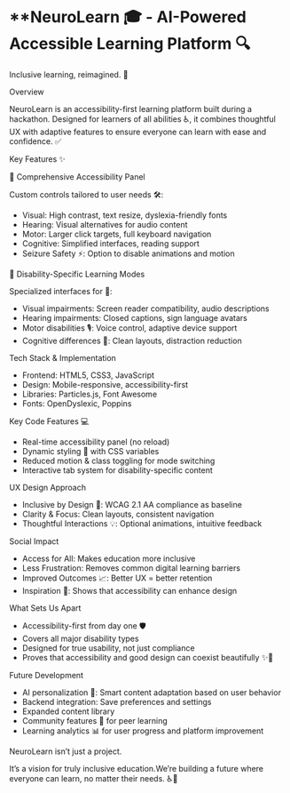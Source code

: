 # **NeuroLearn 🎓 - AI-Powered Accessible Learning Platform 🔍
Inclusive learning, reimagined. 🤖

Overview

NeuroLearn is an accessibility-first learning platform built during a hackathon. Designed for learners of all abilities ♿, it combines thoughtful UX with adaptive features to ensure everyone can learn with ease and confidence. ✅

Key Features ✨

🔧 Comprehensive Accessibility Panel

Custom controls tailored to user needs 🛠️:
* Visual: High contrast, text resize, dyslexia-friendly fonts
* Hearing: Visual alternatives for audio content
* Motor: Larger click targets, full keyboard navigation
* Cognitive: Simplified interfaces, reading support
* Seizure Safety ⚡: Option to disable animations and motion

🎯 Disability-Specific Learning Modes

Specialized interfaces for 🎯:
* Visual impairments: Screen reader compatibility, audio descriptions
* Hearing impairments: Closed captions, sign language avatars
* Motor disabilities 🎙️: Voice control, adaptive device support
* Cognitive differences 🧩: Clean layouts, distraction reduction

Tech Stack & Implementation
* Frontend: HTML5, CSS3, JavaScript
* Design: Mobile-responsive, accessibility-first
* Libraries: Particles.js, Font Awesome
* Fonts: OpenDyslexic, Poppins

Key Code Features 💻
* Real-time accessibility panel (no reload)
* Dynamic styling 🎨 with CSS variables
* Reduced motion & class toggling for mode switching
* Interactive tab system for disability-specific content

UX Design Approach
* Inclusive by Design 🧠: WCAG 2.1 AA compliance as baseline
* Clarity & Focus: Clean layouts, consistent navigation
* Thoughtful Interactions 💡: Optional animations, intuitive feedback

Social Impact
* Access for All: Makes education more inclusive
* Less Frustration: Removes common digital learning barriers
* Improved Outcomes 📈: Better UX = better retention
* Inspiration 🌟: Shows that accessibility can enhance design

What Sets Us Apart
* Accessibility-first from day one 🛡️
* Covers all major disability types
* Designed for true usability, not just compliance
* Proves that accessibility and good design can coexist beautifully ✨💫

Future Development
* AI personalization 🤖: Smart content adaptation based on user behavior
* Backend integration: Save preferences and settings
* Expanded content library
* Community features 👥 for peer learning
* Learning analytics 📊 for user progress and platform improvement

NeuroLearn isn’t just a project.

It’s a vision for truly inclusive education.We’re building a future where everyone can learn, no matter their needs. ♿📘
